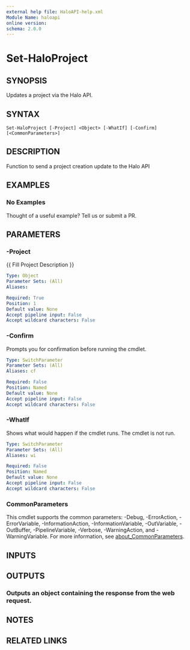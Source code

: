 ```yaml
---
external help file: HaloAPI-help.xml
Module Name: haloapi
online version:
schema: 2.0.0
---
```


# Set-HaloProject

## SYNOPSIS
Updates a project via the Halo API.

## SYNTAX

```
Set-HaloProject [-Project] <Object> [-WhatIf] [-Confirm] [<CommonParameters>]
```

## DESCRIPTION
Function to send a project creation update to the Halo API

## EXAMPLES

### No Examples

Thought of a useful example? Tell us or submit a PR.

## PARAMETERS

### -Project
{{ Fill Project Description }}

```yaml
Type: Object
Parameter Sets: (All)
Aliases:

Required: True
Position: 1
Default value: None
Accept pipeline input: False
Accept wildcard characters: False
```

### -Confirm
Prompts you for confirmation before running the cmdlet.

```yaml
Type: SwitchParameter
Parameter Sets: (All)
Aliases: cf

Required: False
Position: Named
Default value: None
Accept pipeline input: False
Accept wildcard characters: False
```

### -WhatIf
Shows what would happen if the cmdlet runs. The cmdlet is not run.

```yaml
Type: SwitchParameter
Parameter Sets: (All)
Aliases: wi

Required: False
Position: Named
Default value: None
Accept pipeline input: False
Accept wildcard characters: False
```

### CommonParameters
This cmdlet supports the common parameters: -Debug, -ErrorAction, -ErrorVariable, -InformationAction, -InformationVariable, -OutVariable, -OutBuffer, -PipelineVariable, -Verbose, -WarningAction, and -WarningVariable. For more information, see [about_CommonParameters](http://go.microsoft.com/fwlink/?LinkID=113216).

## INPUTS

## OUTPUTS

### Outputs an object containing the response from the web request.
## NOTES

## RELATED LINKS
